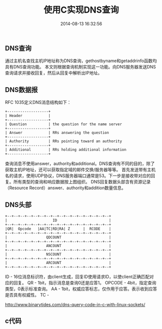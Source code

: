 ﻿---
layout: post
title:  "使用C实现DNS查询"
date:   2014-08-13 16:32:56
categories: c
---


## DNS查询
通过主机名查找主机IP地址称为DNS查询，gethostbyname和getaddrinfo函数均具有DNS查询功能。
本文则根据查询机制实现这一功能。向DNS服务器发送DNS查询请求并接收回复，然后从回复中解析出IP地址。

## DNS数据报
RFC 1035定义DNS消息结构如下：

    +-------------------+
    | Header            |
    +-------------------+
    | Question          | the question for the name server
    +-------------------+
    | Answer            | RRs answering the question
    +-------------------+
    | Authority         | RRs pointing toward an authority
    +-------------------+
    | Additional        | RRs holding additional information
    +-------------------+

查询消息不使用answer，authority和additional。DNS查询有不同的目的，除了获取主机IP地址，还可以获取指定域的邮件交换/服务器等等。
首先发送带有主机名的请求，使用UDP协议，DNS服务器端口通常是53。下一步是接收带对应的回复。所有类型的查询和响应数据按上图组织。
DNS回复数据头部含有资源记录（Resource Record）answer、authority和addition数量信息。

## DNS头部

    +--+--+--+--+--+--+--+--+--+--+--+--+--+--+--+--+
    |                     ID                        |
    +--+--+--+--+--+--+--+--+--+--+--+--+--+--+--+--+
    |QR|  Opcode   |AA|TC|RD|RA| Z      |  RCODE    |
    +--+--+--+--+--+--+--+--+--+--+--+--+--+--+--+--+
    |                  QDCOUNT                      |
    +--+--+--+--+--+--+--+--+--+--+--+--+--+--+--+--+
    |                  ANCOUNT                      |
    +--+--+--+--+--+--+--+--+--+--+--+--+--+--+--+--+
    |                  NSCOUNT                      |
    +--+--+--+--+--+--+--+--+--+--+--+--+--+--+--+--+
    |                  ARCOUNT                      |
    +--+--+--+--+--+--+--+--+--+--+--+--+--+--+--+--+

ID - 16位消息标识符，由client生成，回复ID使用请求ID，以使client正确匹配对应的回复。
QR - 1bit，指示消息是查询0还是应答1。
OPCODE - 4bit，指定查询类型，0表示标准查询。
AA - 1bit，权威应答标志，仅作用于应答。表示收到应答是否具有权威性。
TC - 

http://www.binarytides.com/dns-query-code-in-c-with-linux-sockets/

## c代码
